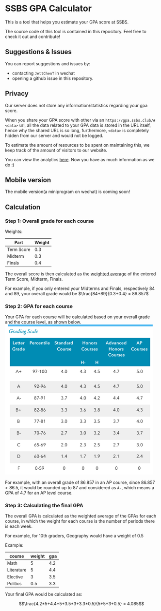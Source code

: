 # SSBS GPA Calculator

This is a tool that helps you estimate your GPA score at SSBS.

The source code of this tool is contained in this repository. Feel free to check it out and contribute!


## Suggestions & Issues
You can report suggestions and issues by:
- contacting `JettChenT` in wechat
- opening a github issue in this repository.

## Privacy
Our server does not store any information/statistics regarding your gpa score.

When you share your GPA score with other via an `https://gpa.ssbs.club/#<data>` url, all the data related to your GPA data is stored in the URL itself, 
hence why the shared URL is so long, furthermore, `<data>` is completely hidden from our server and would not be logged.

To estimate the amount of resources to be spent on maintaining this, we keep track of the amount of visitors to our website.

You can view the analytics [here](https://analytics.ssbs.club/share/xcOczTBw/GPA). Now you have as much information as we do :)

## Mobile version
The mobile version(a miniprogram on wechat) is coming soon!

## Calculation 

### Step 1: Overall grade for each course

Weights:

| Part | Weight|
| - | - |
|Term Score| 0.3|
|Midterm| 0.3|
|Finals| 0.4|

The overall score is then calculated as the [weighted average](https://en.wikipedia.org/wiki/Weighted_arithmetic_mean) 
of the entered Term Score, Midterm, Finals.

For example, if you only entered your Midterms and Finals, respectively 84 and 89, your overall grade would be
$\frac{84+89}{0.3+0.4} = 86.857$

### Step 2: GPA for each course
Your GPA for each course will be calculated
based on your overall grade and the course level, as shown
below.
![](./.github/images/gradescale.png)

For example, with an overall grade of $86.857$ in an AP course, since $86.857>86.5$, it would be rounded up to $87$ and considered as `A-`, which means a GPA of $4.7$ for an AP level course.

### Step 3: Calculating the final GPA
The overall GPA is calculated as the 
weighted average of the GPAs for each course, 
in which the weight for each course is the number of periods there is each week.

For example, for 10th graders, Geography would have a weight of 0.5

Example:

|course|weight|gpa|
|-|-|-|
|Math|5|4.2|
|Literature|5|4.4|
|Elective|3|3.5|
|Politics|0.5|3.3|

Your final GPA would be calculated as:

$$\frac{4.2*5+4.4*5+3.5*3+3.3*0.5}{5+5+3+0.5} = 4.085$$